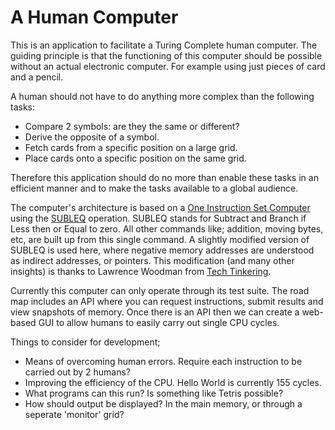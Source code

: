 # A Human Computer

This is an application to facilitate a Turing Complete human computer. The guiding principle is
that the functioning of this computer should be possible without an actual electronic computer.
For example using just pieces of card and a pencil.

A human should not have to do anything more complex than the following tasks:
* Compare 2 symbols: are they the same or different?
* Derive the opposite of a symbol.
* Fetch cards from a specific position on a large grid.
* Place cards onto a specific position on the same grid.

Therefore this application should do no more than enable these tasks in an efficient manner and
to make the tasks available to a global audience.

The computer's architecture is based on a [One Instruction Set Computer](http://en.wikipedia.org/wiki/One_instruction_set_computer) using the [SUBLEQ](https://esolangs.org/wiki/Subleq)
operation. SUBLEQ stands for Subtract and Branch if Less then or Equal to zero. All other commands
like; addition, moving bytes, etc, are built up from this single command. A slightly modified
version of SUBLEQ is used here, where negative memory addresses are understood as
indirect addresses, or pointers. This modification (and many other insights) is thanks to Lawrence
Woodman from [Tech Tinkering](http://techtinkering.com/2009/05/15/improving-the-standard-subleq-oisc-architecture/).

Currently this computer can only operate through its test suite. The road map includes an API
where you can request instructions, submit results and view snapshots of memory. Once there is an
API then we can create a web-based GUI to allow humans to easily carry out single CPU cycles.

Things to consider for development;
* Means of overcoming human errors. Require each instruction to be carried out by 2 humans?
* Improving the efficiency of the CPU. Hello World is currently 155 cycles.
* What programs can this run? Is something like Tetris possible?
* How should output be displayed? In the main memory, or through a seperate 'monitor' grid?
